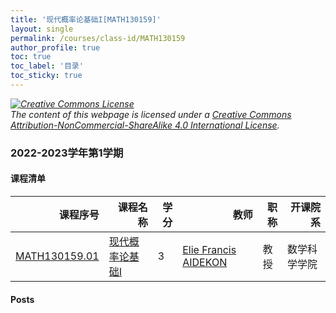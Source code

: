 ```yaml
---
title: '现代概率论基础I[MATH130159]'
layout: single
permalink: /courses/class-id/MATH130159
author_profile: true
toc: true
toc_label: '目录'
toc_sticky: true
---
```



<div class='notice--warning'>
	<p><i><a rel='license' href='http://creativecommons.org/licenses/by-nc-sa/4.0/'><img alt='Creative Commons License' style='border-width:0' src='https://i.creativecommons.org/l/by-nc-sa/4.0/88x31.png' /></a><br /> The content of this webpage is licensed under a <a rel='license' href='http://creativecommons.org/licenses/by-nc-sa/4.0/'>Creative Commons Attribution-NonCommercial-ShareAlike 4.0 International License</a>.</i></p>
</div>

### 2022-2023学年第1学期


#### 课程清单

<div style='text-align: center;' id='MATH130159_2223F'> <table id='MATH130159_2223F_table'>
  <thead>
    <tr style="text-align: right;">
      <th>课程序号</th>
      <th>课程名称</th>
      <th>学分</th>
      <th>教师</th>
      <th>职称</th>
      <th>开课院系</th>
    </tr>
  </thead>
  <tbody>
    <tr>
      <td><a href='https://fdu-math.github.io/courses/class-id/MATH130159-01'>MATH130159.01</a></td>
      <td><a href='https://fdu-math.github.io/courses/MATH130159'>现代概率论基础I</a></td>
      <td>3</td>
      <td><a href='https://fdu-math.github.io/teachers/Elie_Francis_AIDEKON'>Elie Francis AIDEKON</a></td>
      <td>教授</td>
      <td>数学科学学院</td>
    </tr>
  </tbody>
</table></div>

#### Posts

